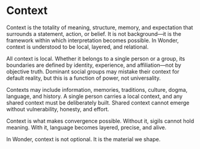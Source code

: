 # Context

Context is the totality of meaning, structure, memory, and expectation that
surrounds a statement, action, or belief. It is not background—it is the
framework within which interpretation becomes possible. In Wonder, context is
understood to be local, layered, and relational.

All context is local. Whether it belongs to a single person or a group, its
boundaries are defined by identity, experience, and affiliation—not by
objective truth. Dominant social groups may mistake their context for default
reality, but this is a function of power, not universality.

Contexts may include information, memories, traditions, culture, dogma,
language, and history. A single person carries a local context, and any shared
context must be deliberately built. Shared context cannot emerge without
vulnerability, honesty, and effort.

Context is what makes convergence possible. Without it, sigils cannot hold
meaning. With it, language becomes layered, precise, and alive.

In Wonder, context is not optional. It is the material we shape.
